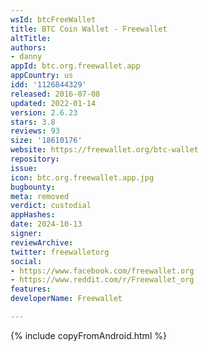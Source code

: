 ```yaml
---
wsId: btcFreeWallet
title: BTC Coin Wallet - Freewallet
altTitle: 
authors:
- danny
appId: btc.org.freewallet.app
appCountry: us
idd: '1126844329'
released: 2016-07-08
updated: 2022-01-14
version: 2.6.23
stars: 3.8
reviews: 93
size: '18610176'
website: https://freewallet.org/btc-wallet
repository: 
issue: 
icon: btc.org.freewallet.app.jpg
bugbounty: 
meta: removed
verdict: custodial
appHashes: 
date: 2024-10-13
signer: 
reviewArchive: 
twitter: freewalletorg
social:
- https://www.facebook.com/freewallet.org
- https://www.reddit.com/r/Freewallet_org
features: 
developerName: Freewallet

---
```


{% include copyFromAndroid.html %}
